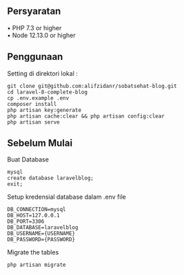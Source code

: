## Persyaratan
•	PHP 7.3 or higher <br>
•	Node 12.13.0 or higher <br>

## Penggunaan <br>
Setting di direktori lokal : <br>
```
git clone git@github.com:alifzidanr/sobatsehat-blog.git
cd laravel-8-complete-blog
cp .env.example .env
composer install
php artisan key:generate
php artisan cache:clear && php artisan config:clear
php artisan serve
```

## Sebelum Mulai <br>
Buat Database <br>
```
mysql
create database laravelblog;
exit;
```

Setup kredensial database dalam .env file <br>
```
DB_CONNECTION=mysql
DB_HOST=127.0.0.1
DB_PORT=3306
DB_DATABASE=laravelblog
DB_USERNAME={USERNAME}
DB_PASSWORD={PASSWORD}
```

Migrate the tables
```
php artisan migrate
```
